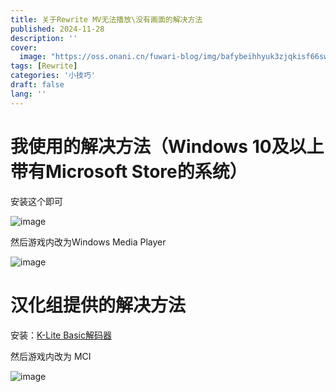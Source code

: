 ```yaml
---
title: 关于Rewrite MV无法播放\没有画面的解决方法
published: 2024-11-28
description: ''
cover:
  image: "https://oss.onani.cn/fuwari-blog/img/bafybeihhyuk3zjqkisf66swxft4j5srv3g7wozy3zn4ykpsh3cuveuuwb4"
tags: [Rewrite]
categories: '小技巧'
draft: false 
lang: ''
---
```


# 我使用的解决方法（Windows 10及以上带有Microsoft Store的系统）
安装这个即可

![image](https://oss.onani.cn/fuwari-blog/img/bafkreieb2qknggudxx7sc723jheso6grhgemznjqb5n6yqwsrvgqkqn4ba)

然后游戏内改为Windows Media Player

![image](https://oss.onani.cn/fuwari-blog/img/bafkreihujn3jctibvixv4trpsu5j4d2v7de2ibzea6xe6pzmithymffpqu)

# 汉化组提供的解决方法
安装：[K-Lite Basic解码器](https://www.codecguide.com/download_k-lite_codec_pack_basic.htm)

然后游戏内改为 MCI

![image](https://oss.onani.cn/fuwari-blog/img/bafkreic7a3tnnoxyn646tzy35nec2oioz4ktffuizb5ge67ibww5ntnmpq)
